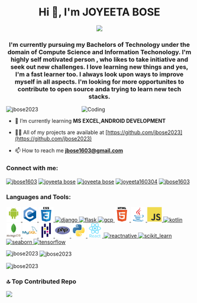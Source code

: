 <h1 align="center">Hi 👋, I'm JOYEETA BOSE</h1>
<div align="center"> <img src="https://github.com/user-attachments/assets/a064154a-ec90-47e6-af61-beeef1506380"> </div>
<h3 align="center">I'm currently pursuing my Bachelors of Technology under the domain of Compute Science and Information Techonology. I'm highly self motivated person , who likes to take initiative and seek out new challenges. I love learning new things and yes, I'm a fast learner too. I always look upon ways to improve myself in all aspects.
I'm looking for more opportunites to contribute to open source anda trying to learn new tech stacks.</h3>
<img align="right" alt="Coding" width="300" src="https://user-images.githubusercontent.com/53329034/123502306-0fcdfc80-d669-11eb-87e4-d24cccfbbd00.gif" />


<p align="left"> <img src="https://komarev.com/ghpvc/?username=jbose2023&label=Profile%20views&color=0e75b6&style=flat" alt="jbose2023" /> </p>

- 🌱 I’m currently learning **MS EXCEL,ANDROID DEVELOPMENT**

- 👨‍💻 All of my projects are available at [https://github.com/jbose2023](https://github.com/jbose2023)

- 📫 How to reach me **jbose1603@gmail.com**

<h3 align="left">Connect with me:</h3>
<p align="left">
<a href="https://twitter.com/jbose1603" target="blank"><img align="center" src="https://raw.githubusercontent.com/rahuldkjain/github-profile-readme-generator/master/src/images/icons/Social/twitter.svg" alt="jbose1603" height="30" width="40" /></a>
<a href="https://linkedin.com/in/joyeeta bose" target="blank"><img align="center" src="https://raw.githubusercontent.com/rahuldkjain/github-profile-readme-generator/master/src/images/icons/Social/linked-in-alt.svg" alt="joyeeta bose" height="30" width="40" /></a>
<a href="https://fb.com/joyeeta bose" target="blank"><img align="center" src="https://raw.githubusercontent.com/rahuldkjain/github-profile-readme-generator/master/src/images/icons/Social/facebook.svg" alt="joyeeta bose" height="30" width="40" /></a>
<a href="https://instagram.com/joyeeta160304" target="blank"><img align="center" src="https://raw.githubusercontent.com/rahuldkjain/github-profile-readme-generator/master/src/images/icons/Social/instagram.svg" alt="joyeeta160304" height="30" width="40" /></a>
<a href="https://auth.geeksforgeeks.org/user/jbose1603" target="blank"><img align="center" src="https://raw.githubusercontent.com/rahuldkjain/github-profile-readme-generator/master/src/images/icons/Social/geeks-for-geeks.svg" alt="jbose1603" height="30" width="40" /></a>
</p>

<h3 align="left">Languages and Tools:</h3>
<p align="left"> <a href="https://developer.android.com" target="_blank" rel="noreferrer"> <img src="https://raw.githubusercontent.com/devicons/devicon/master/icons/android/android-original-wordmark.svg" alt="android" width="40" height="40"/> </a> <a href="https://www.cprogramming.com/" target="_blank" rel="noreferrer"> <img src="https://raw.githubusercontent.com/devicons/devicon/master/icons/c/c-original.svg" alt="c" width="40" height="40"/> </a> <a href="https://www.w3schools.com/css/" target="_blank" rel="noreferrer"> <img src="https://raw.githubusercontent.com/devicons/devicon/master/icons/css3/css3-original-wordmark.svg" alt="css3" width="40" height="40"/> </a> <a href="https://www.djangoproject.com/" target="_blank" rel="noreferrer"> <img src="https://cdn.worldvectorlogo.com/logos/django.svg" alt="django" width="40" height="40"/> </a> <a href="https://flask.palletsprojects.com/" target="_blank" rel="noreferrer"> <img src="https://www.vectorlogo.zone/logos/pocoo_flask/pocoo_flask-icon.svg" alt="flask" width="40" height="40"/> </a> <a href="https://cloud.google.com" target="_blank" rel="noreferrer"> <img src="https://www.vectorlogo.zone/logos/google_cloud/google_cloud-icon.svg" alt="gcp" width="40" height="40"/> </a> <a href="https://www.w3.org/html/" target="_blank" rel="noreferrer"> <img src="https://raw.githubusercontent.com/devicons/devicon/master/icons/html5/html5-original-wordmark.svg" alt="html5" width="40" height="40"/> </a> <a href="https://www.java.com" target="_blank" rel="noreferrer"> <img src="https://raw.githubusercontent.com/devicons/devicon/master/icons/java/java-original.svg" alt="java" width="40" height="40"/> </a> <a href="https://developer.mozilla.org/en-US/docs/Web/JavaScript" target="_blank" rel="noreferrer"> <img src="https://raw.githubusercontent.com/devicons/devicon/master/icons/javascript/javascript-original.svg" alt="javascript" width="40" height="40"/> </a> <a href="https://kotlinlang.org" target="_blank" rel="noreferrer"> <img src="https://www.vectorlogo.zone/logos/kotlinlang/kotlinlang-icon.svg" alt="kotlin" width="40" height="40"/> </a> <a href="https://www.mongodb.com/" target="_blank" rel="noreferrer"> <img src="https://raw.githubusercontent.com/devicons/devicon/master/icons/mongodb/mongodb-original-wordmark.svg" alt="mongodb" width="40" height="40"/> </a> <a href="https://www.mysql.com/" target="_blank" rel="noreferrer"> <img src="https://raw.githubusercontent.com/devicons/devicon/master/icons/mysql/mysql-original-wordmark.svg" alt="mysql" width="40" height="40"/> </a> <a href="https://pandas.pydata.org/" target="_blank" rel="noreferrer"> <img src="https://raw.githubusercontent.com/devicons/devicon/2ae2a900d2f041da66e950e4d48052658d850630/icons/pandas/pandas-original.svg" alt="pandas" width="40" height="40"/> </a> <a href="https://www.php.net" target="_blank" rel="noreferrer"> <img src="https://raw.githubusercontent.com/devicons/devicon/master/icons/php/php-original.svg" alt="php" width="40" height="40"/> </a> <a href="https://www.python.org" target="_blank" rel="noreferrer"> <img src="https://raw.githubusercontent.com/devicons/devicon/master/icons/python/python-original.svg" alt="python" width="40" height="40"/> </a> <a href="https://reactjs.org/" target="_blank" rel="noreferrer"> <img src="https://raw.githubusercontent.com/devicons/devicon/master/icons/react/react-original-wordmark.svg" alt="react" width="40" height="40"/> </a> <a href="https://reactnative.dev/" target="_blank" rel="noreferrer"> <img src="https://reactnative.dev/img/header_logo.svg" alt="reactnative" width="40" height="40"/> </a> <a href="https://scikit-learn.org/" target="_blank" rel="noreferrer"> <img src="https://upload.wikimedia.org/wikipedia/commons/0/05/Scikit_learn_logo_small.svg" alt="scikit_learn" width="40" height="40"/> </a> <a href="https://seaborn.pydata.org/" target="_blank" rel="noreferrer"> <img src="https://seaborn.pydata.org/_images/logo-mark-lightbg.svg" alt="seaborn" width="40" height="40"/> </a> <a href="https://www.tensorflow.org" target="_blank" rel="noreferrer"> <img src="https://www.vectorlogo.zone/logos/tensorflow/tensorflow-icon.svg" alt="tensorflow" width="40" height="40"/> </a> </p>

<p><img align="left" src="https://github-readme-stats.vercel.app/api/top-langs?username=jbose2023&show_icons=true&locale=en&layout=compact" alt="jbose2023" /></p>

<p>&nbsp;<img align="center" src="https://github-readme-stats.vercel.app/api?username=jbose2023&show_icons=true&locale=en" alt="jbose2023" /></p>

<p><img align="center" src="https://github-readme-streak-stats.herokuapp.com/?user=jbose2023&" alt="jbose2023" /></p>

### 🔝 Top Contributed Repo
![](https://github-contributor-stats.vercel.app/api?username=jbose2023&limit=5&theme=flat&combine_all_yearly_contributions=true)
